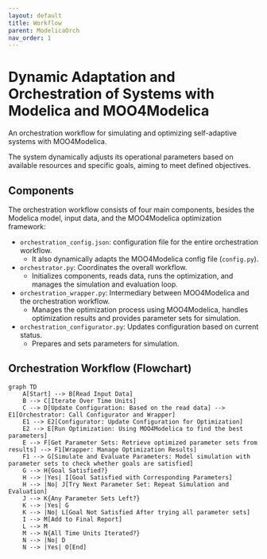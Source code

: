 ```yaml
---
layout: default
title: Workflow
parent: ModelicaOrch
nav_order: 1
---
```


# Dynamic Adaptation and Orchestration of Systems with Modelica and MOO4Modelica

An orchestration workflow for simulating and optimizing self-adaptive systems with MOO4Modelica.  

The system dynamically adjusts its operational parameters based on available resources and specific goals, aiming to meet defined objectives.

## Components

The orchestration workflow consists of four main components, besides the Modelica model, input data, and the MOO4Modelica optimization framework:

* `orchestration_config.json`: configuration file for the entire orchestration workflow.
  * It also dynamically adapts the MOO4Modelica config file (`config.py`).
* `orchestrator.py`: Coordinates the overall workflow.
  * Initializes components, reads data, runs the optimization, and manages the simulation and evaluation loop.
* `orchestration_wrapper.py`:  Intermediary between MOO4Modelica and the orchestration workflow. 
  * Manages the optimization process using MOO4Modelica, handles optimization results and provides parameter sets for simulation.
* `orchestration_configurator.py`: Updates configuration based on current status.
  * Prepares and sets parameters for simulation.

## Orchestration Workflow (Flowchart)
```mermaid
graph TD
    A[Start] --> B[Read Input Data]
    B --> C[Iterate Over Time Units]
    C --> D[Update Configuration: Based on the read data] --> E1[Orchestrator: Call Configurator and Wrapper]
    E1 --> E2[Configurator: Update Configuration for Optimization]
    E2 --> E[Run Optimization: Using MOO4Modelica to find the best parameters]
    E --> F[Get Parameter Sets: Retrieve optimized parameter sets from results] --> F1[Wrapper: Manage Optimization Results]
    F1 --> G[Simulate and Evaluate Parameters: Model simulation with parameter sets to check whether goals are satisfied]
    G --> H{Goal Satisfied?}
    H --> |Yes| I[Goal Satisfied with Corresponding Parameters]
    H --> |No| J[Try Next Parameter Set: Repeat Simulation and Evaluation]
    J --> K{Any Parameter Sets Left?}
    K --> |Yes| G
    K --> |No| L[Goal Not Satisfied After trying all parameter sets]
    I --> M[Add to Final Report]
    L --> M
    M --> N{All Time Units Iterated?}
    N --> |No| D
    N --> |Yes| O[End]
```